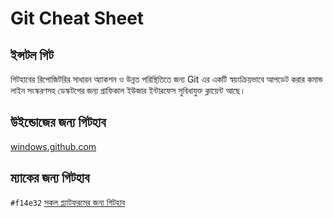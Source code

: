 # Git Cheat Sheet

## ইন্সটল গিট

গিটহাবের রিপোজিটরির সাধারন অ্যাকশন ও উন্নত পরিস্থিতিতে জন্য Git এর একটি স্বয়ংক্রিয়ভাবে আপডেট করার কমান্ড লাইন সংস্করণসহ ডেস্কটপের জন্য গ্রাফিকাল ইউজার ইন্টারফেস সুবিধাযুক্ত ক্লায়েন্ট আছে।

## উইন্ডোজের জন্য গিটহাব

[windows.github.com](https://desktop.github.com/)

## ম্যাকের জন্য গিটহাব

`#f14e32` [সকল প্ল্যাটফরমের জন্য গিটহাব](https://git-scm.com/)
